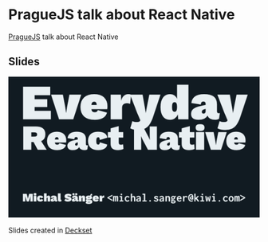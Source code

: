 # PragueJS talk about React Native
[PragueJS](https://www.meetup.com/praguejs/) talk about React Native

## Slides
[![First slide](https://raw.githubusercontent.com/michalsanger/praguejs-react-native/master/slide.png)](https://www.slideshare.net/MichalSnger/everyday-react-native)

Slides created in [Deckset](http://www.decksetapp.com/)
